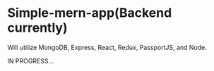 # Simple-mern-app(Backend currently)
Will utilize MongoDB, Express, React, Redux, PassportJS, and  Node.

IN PROGRESS...

